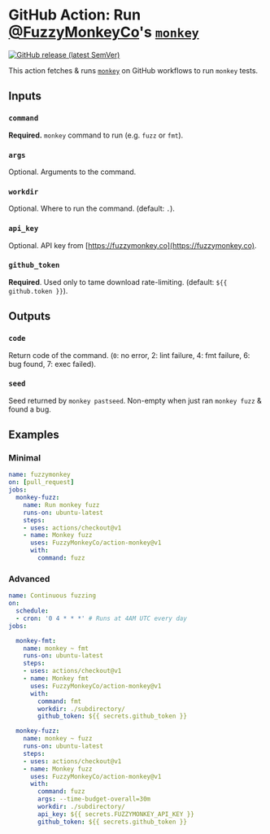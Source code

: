 # GitHub Action: Run [@FuzzyMonkeyCo](https://github.com/FuzzyMonkeyCo)'s [`monkey`](https://github.com/FuzzyMonkeyCo/monkey)

[![GitHub release (latest SemVer)](https://img.shields.io/github/v/release/FuzzyMonkeyCo/action-monkey?logo=github&sort=semver)](https://github.com/FuzzyMonkeyCo/action-monkey/releases)

This action fetches & runs [`monkey`](https://github.com/FuzzyMonkeyCo/monkey) on GitHub workflows to run `monkey` tests.

## Inputs
### `command`
**Required.** `monkey` command to run (e.g. `fuzz` or `fmt`).
### `args`
Optional. Arguments to the command.
### `workdir`
Optional. Where to run the command. (default: `.`).
### `api_key`
Optional. API key from [https://fuzzymonkey.co](https://fuzzymonkey.co).
### `github_token`
**Required**. Used only to tame download rate-limiting. (default: `${{ github.token }}`).

## Outputs
### `code`
Return code of the command. (`0`: no error, 2: lint failure, 4: fmt failure, 6: bug found, 7: exec failed).
### `seed`
Seed returned by `monkey pastseed`. Non-empty when just ran `monkey fuzz` & found a bug.

## Examples

### Minimal
```yml
name: fuzzymonkey
on: [pull_request]
jobs:
  monkey-fuzz:
    name: Run monkey fuzz
    runs-on: ubuntu-latest
    steps:
    - uses: actions/checkout@v1
    - name: Monkey fuzz
      uses: FuzzyMonkeyCo/action-monkey@v1
      with:
        command: fuzz
```

### Advanced
```yml
name: Continuous fuzzing
on:
  schedule:
  - cron: '0 4 * * *' # Runs at 4AM UTC every day
jobs:

  monkey-fmt:
    name: monkey ~ fmt
    runs-on: ubuntu-latest
    steps:
    - uses: actions/checkout@v1
    - name: Monkey fmt
      uses: FuzzyMonkeyCo/action-monkey@v1
      with:
        command: fmt
        workdir: ./subdirectory/
        github_token: ${{ secrets.github_token }}

  monkey-fuzz:
    name: monkey ~ fuzz
    runs-on: ubuntu-latest
    steps:
    - uses: actions/checkout@v1
    - name: Monkey fuzz
      uses: FuzzyMonkeyCo/action-monkey@v1
      with:
        command: fuzz
        args: --time-budget-overall=30m
        workdir: ./subdirectory/
        api_key: ${{ secrets.FUZZYMONKEY_API_KEY }}
        github_token: ${{ secrets.github_token }}
```
